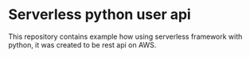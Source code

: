 # Serverless python user api

This repository contains example how using serverless framework with python, it was created to be rest api on AWS.

